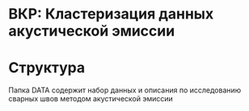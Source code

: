 # ВКР: Кластеризация данных акустической эмиссии

# Структура
Папка DATA содержит набор данных и описания по исследованию сварных швов методом акустической эмиссии
